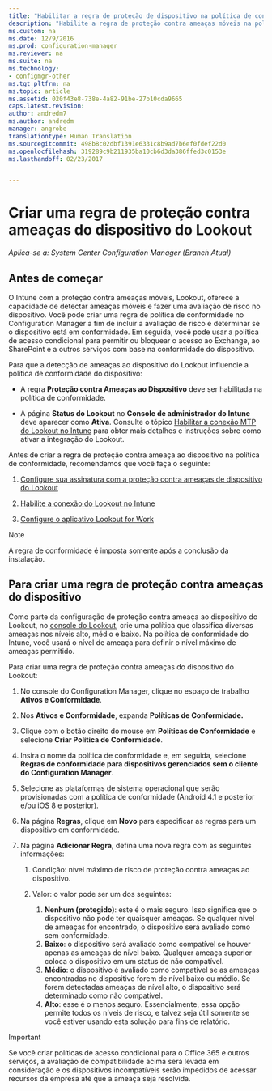 ```yaml
---
title: "Habilitar a regra de proteção de dispositivo na política de conformidade | System Center Configuration Manager"
description: "Habilite a regra de proteção contra ameaças móveis na política de conformidade do dispositivo."
ms.custom: na
ms.date: 12/9/2016
ms.prod: configuration-manager
ms.reviewer: na
ms.suite: na
ms.technology:
- configmgr-other
ms.tgt_pltfrm: na
ms.topic: article
ms.assetid: 020f43e8-738e-4a82-91be-27b10cda9665
caps.latest.revision: 
author: andredm7
ms.author: andredm
manager: angrobe
translationtype: Human Translation
ms.sourcegitcommit: 498b8c02dbf1391e6331c8b9ad7b6ef0fdef22d0
ms.openlocfilehash: 319289c9b211935ba10cb6d3da386ffed3c0153e
ms.lasthandoff: 02/23/2017


---
```

# <a name="create-a-lookout-device-threat-protection-rule"></a>Criar uma regra de proteção contra ameaças do dispositivo do Lookout

*Aplica-se a: System Center Configuration Manager (Branch Atual)*

## <a name="before-you-begin"></a>Antes de começar

O Intune com a proteção contra ameaças móveis, Lookout, oferece a capacidade de detectar ameaças móveis e fazer uma avaliação de risco no dispositivo. Você pode criar uma regra de política de conformidade no Configuration Manager a fim de incluir a avaliação de risco e determinar se o dispositivo está em conformidade. Em seguida, você pode usar a política de acesso condicional para permitir ou bloquear o acesso ao Exchange, ao SharePoint e a outros serviços com base na conformidade do dispositivo.

Para que a detecção de ameaças ao dispositivo do Lookout influencie a política de conformidade do dispositivo:

-   A regra **Proteção contra Ameaças ao Dispositivo** deve ser habilitada na política de conformidade.

-   A página **Status do Lookout** no **Console de administrador do Intune** deve aparecer como **Ativa**. Consulte o tópico [Habilitar a conexão MTP do Lookout no Intune](https://docs.microsoft.com/sccm/protect/deploy-use/enable-lookout-connection-in-intune) para obter mais detalhes e instruções sobre como ativar a integração do Lookout.

Antes de criar a regra de proteção contra ameaça ao dispositivo na política de conformidade, recomendamos que você faça o seguinte:

1.  [Configure sua assinatura com a proteção contra ameaças de dispositivo do Lookout](https://docs.microsoft.com/sccm/protect/deploy-use/set-up-your-subscription-with-lookout)

2.  [Habilite a conexão do Lookout no Intune](https://docs.microsoft.com/sccm/protect/deploy-use/enable-lookout-connection-in-intune)

3.  [Configure o aplicativo Lookout for Work](https://docs.microsoft.com/sccm/protect/deploy-use/configure-and-deploy-lookout-for-work-apps)

>[!NOTE]
>A regra de conformidade é imposta somente após a conclusão da instalação.

## <a name="to-create-a-device-threat-protection-rule"></a>Para criar uma regra de proteção contra ameaças do dispositivo

Como parte da configuração de proteção contra ameaça ao dispositivo do Lookout, no [console do Lookout](https://aad.lookout.com), crie uma política que classifica diversas ameaças nos níveis alto, médio e baixo. Na política de conformidade do Intune, você usará o nível de ameaça para definir o nível máximo de ameaças permitido.

Para criar uma regra de proteção contra ameaças do dispositivo do Lookout:

1.  No console do Configuration Manager, clique no espaço de trabalho **Ativos e Conformidade**.

2.  Nos **Ativos e Conformidade**, expanda **Políticas de Conformidade.**

3.  Clique com o botão direito do mouse em **Políticas de Conformidade** e selecione **Criar Política de Conformidade**.

4.  Insira o nome da política de conformidade e, em seguida, selecione **Regras de conformidade para dispositivos gerenciados sem o cliente do Configuration Manager**.

5.  Selecione as plataformas de sistema operacional que serão provisionadas com a política de conformidade (Android 4.1 e posterior e/ou iOS 8 e posterior).

6.  Na página **Regras**, clique em **Novo** para especificar as regras para um dispositivo em conformidade.

7.  Na página **Adicionar Regra**, defina uma nova regra com as seguintes informações:
    1.  Condição: nível máximo de risco de proteção contra ameaças ao dispositivo.
    
    2.  Valor: o valor pode ser um dos seguintes:
        1.  **Nenhum (protegido)**: este é o mais seguro. Isso significa que o dispositivo não pode ter quaisquer ameaças. Se qualquer nível de ameaças for encontrado, o dispositivo será avaliado como sem conformidade.
        2.  **Baixo**: o dispositivo será avaliado como compatível se houver apenas as ameaças de nível baixo. Qualquer ameaça superior coloca o dispositivo em um status de não compatível.
        3.  **Médio**: o dispositivo é avaliado como compatível se as ameaças encontradas no dispositivo forem de nível baixo ou médio. Se forem detectadas ameaças de nível alto, o dispositivo será determinado como não compatível.
        4.  **Alto**: esse é o menos seguro. Essencialmente, essa opção permite todos os níveis de risco, e talvez seja útil somente se você estiver usando esta solução para fins de relatório.

>[!IMPORTANT]
>Se você criar políticas de acesso condicional para o Office 365 e outros serviços, a avaliação de compatibilidade acima será levada em consideração e os dispositivos incompatíveis serão impedidos de acessar recursos da empresa até que a ameaça seja resolvida.
